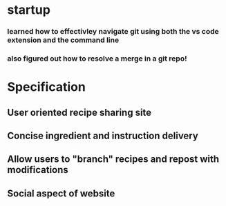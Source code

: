 # startup

### learned how to effectivley navigate git using both the vs code extension and the command line
### also figured out how to resolve a merge in a git repo!


# Specification
## User oriented recipe sharing site
## Concise ingredient and instruction delivery
## Allow users to "branch" recipes and repost with modifications
## Social aspect of website
